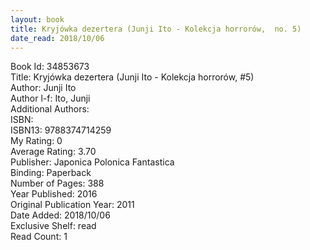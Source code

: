 ```yaml
---
layout: book
title: Kryjówka dezertera (Junji Ito - Kolekcja horrorów,  no. 5)
date_read: 2018/10/06
---
```


Book Id: 34853673<br />
Title: Kryjówka dezertera (Junji Ito - Kolekcja horrorów, #5)<br />
Author: Junji Ito<br />
Author l-f: Ito, Junji<br />
Additional Authors: <br />
ISBN: <br />
ISBN13: 9788374714259<br />
My Rating: 0<br />
Average Rating: 3.70<br />
Publisher: Japonica Polonica Fantastica<br />
Binding: Paperback<br />
Number of Pages: 388<br />
Year Published: 2016<br />
Original Publication Year: 2011<br />
Date Added: 2018/10/06<br />
Exclusive Shelf: read<br />
Read Count: 1<br />

